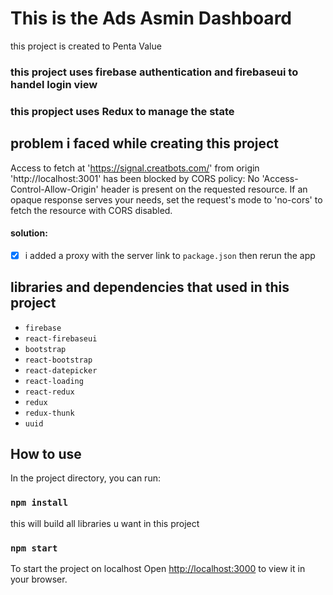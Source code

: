 # This is the Ads Asmin Dashboard

this project is created to Penta Value

### this project uses firebase authentication and firebaseui to handel login view 

### this propject uses Redux to manage the state

## problem i faced while creating this project

Access to fetch at 'https://signal.creatbots.com/' from
origin 'http://localhost:3001' has been blocked by CORS 
policy: No 'Access-Control-Allow-Origin' header is present on the requested resource. 
If an opaque response serves your needs, 
set the request's mode to 'no-cors' to fetch the resource with CORS disabled.

#### solution:

- [x] i added a proxy with the server link to `package.json` then rerun the app 

## libraries and dependencies that used in this project

- `firebase` 
- `react-firebaseui`
- `bootstrap`
- `react-bootstrap`
- `react-datepicker`
- `react-loading`
- `react-redux`
- `redux`
- `redux-thunk`
- `uuid`

## How to use 

In the project directory, you can run:

### `npm install`

this will build all libraries u want in this project

### `npm start`

To start the project on localhost
Open [http://localhost:3000](http://localhost:3000) to view it in your browser.
